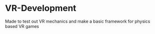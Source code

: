 # VR-Development
 Made to test out VR mechanics and make a basic framework for physics based VR games
